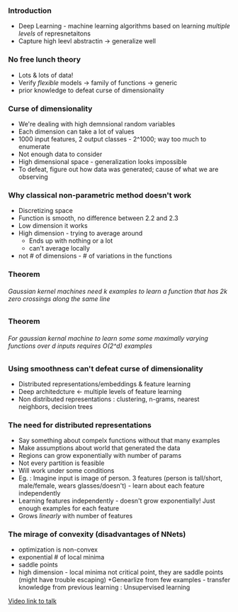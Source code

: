 ### Introduction
+ Deep Learning - machine learning algorithms based on learning *multiple levels* of represnetaitons
+ Capture high leevl abstractin -> generalize well

### No free lunch theory
+ Lots & lots of data!
+ Verify *flexible* models -> family of functions -> generic
+ prior knowledge to defeat curse of dimensionality

### Curse of dimensionality
+ We're dealing with high demnsional random variables
+ Each dimension can take a lot of values
+ 1000 input features, 2 output classes - 2^1000; way too much to enumerate
+ Not enough data to consider
+ High dimensional space - generalization looks impossible
+ To defeat, figure out how data was generated; cause of what we are observing

### Why classical non-parametric method doesn't work
+ Discretizing space
+ Function is smooth, no difference between 2.2 and 2.3
+ Low dimension it works
+ High dimension - trying to average around
  * Ends up with nothing or a lot
  * can't average locally
+ not # of dimensions - # of variations in the functions

### Theorem
###### Gaussian kernel machines need *k* examples to learn a function that has *2k* zero crossings along the same line

### Theorem
###### For gaussian kernal machine to learn some some maximally varying functions over *d* inputs requires *O(2^d)* examples

### Using smoothness can't defeat curse of dimensionality 
+ Distributed representations/embeddings & feature learning
+ Deep architedcture <- multiple levels of feature learning
+ Non distributed representations : clustering, n-grams, nearest neighbors, decision trees

### The need for distributed representations
+ Say something about compelx functions without that many examples
+ Make assumptions about world that generated the data
+ Regions can grow exponentially with number of params
+ Not every partition is feasible
+ Will work under some conditions
+ Eg. : Imagine input is image of person. 3 features (person is tall/short, male/female, wears glasses/doesn't) - learn about each feature independently
+ Learning features independently - doesn't grow exponentially! Just enough examples for each feature
+ Grows *linearly* with number of features

### The mirage of convexity (disadvantages of NNets)
+ optimization is non-convex
+ exponential # of local minima
+ saddle points
+ high dimension - local minima not critical point, they are saddle points (might have trouble escaping)
+Genearlize from few examples - transfer knowledge from previous learning : Unsupervised learning

[Video link to talk](http://videolectures.net/deeplearning2015_bengio_theoretical_motivations/)
